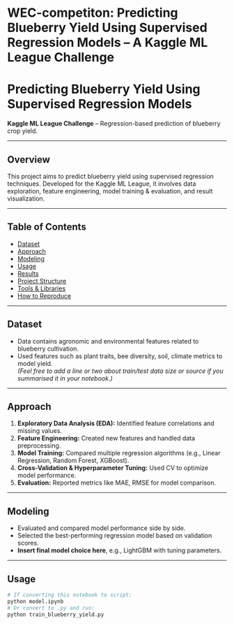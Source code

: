 # WEC-competiton: Predicting Blueberry Yield Using Supervised Regression Models – A Kaggle ML League Challenge

# Predicting Blueberry Yield Using Supervised Regression Models

**Kaggle ML League Challenge** – Regression-based prediction of blueberry crop yield.

---

##  Overview  
This project aims to predict blueberry yield using supervised regression techniques. Developed for the Kaggle ML League, it involves data exploration, feature engineering, model training & evaluation, and result visualization.

---

##  Table of Contents  
- [Dataset](#-dataset)  
- [Approach](#-approach)  
- [Modeling](#-modeling)  
- [Usage](#-usage)  
- [Results](#-results)  
- [Project Structure](#-project-structure)  
- [Tools & Libraries](#-tools--libraries)  
- [How to Reproduce](#-how-to-reproduce)

---

##  Dataset  
- Data contains agronomic and environmental features related to blueberry cultivation.  
- Used features such as plant traits, bee diversity, soil, climate metrics to model yield.  
*(Feel free to add a line or two about train/test data size or source if you summarised it in your notebook.)*

---

##  Approach  
1. **Exploratory Data Analysis (EDA):** Identified feature correlations and missing values.  
2. **Feature Engineering:** Created new features and handled data preprocessing.  
3. **Model Training:** Compared multiple regression algorithms (e.g., Linear Regression, Random Forest, XGBoost).  
4. **Cross-Validation & Hyperparameter Tuning:** Used CV to optimize model performance.  
5. **Evaluation:** Reported metrics like MAE, RMSE for model comparison.

---

##  Modeling  
- Evaluated and compared model performance side by side.  
- Selected the best-performing regression model based on validation scores.  
- **Insert final model choice here**, e.g., LightGBM with tuning parameters.

---

##  Usage  
```bash
# If converting this notebook to script:
python model.ipynb
# Or convert to .py and run:
python train_blueberry_yield.py


